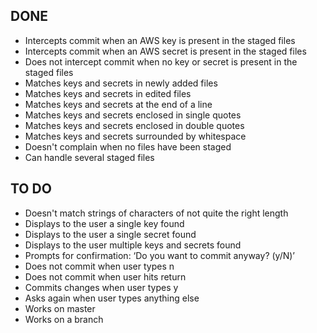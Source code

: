 ## DONE
- Intercepts commit when an AWS key is present in the staged files
- Intercepts commit when an AWS secret is present in the staged files
- Does not intercept commit when no key or secret is present in the staged files
- Matches keys and secrets in newly added files
- Matches keys and secrets in edited files
- Matches keys and secrets at the end of a line
- Matches keys and secrets enclosed in single quotes
- Matches keys and secrets enclosed in double quotes
- Matches keys and secrets surrounded by whitespace
- Doesn't complain when no files have been staged 
- Can handle several staged files

## TO DO
- Doesn't match strings of characters of not quite the right length
- Displays to the user a single key found
- Displays to the user a single secret found
- Displays to the user multiple keys and secrets found
- Prompts for confirmation: ‘Do you want to commit anyway? (y/N)’
- Does not commit when user types n
- Does not commit when user hits return
- Commits changes when user types y
- Asks again when user types anything else
- Works on master
- Works on a branch
